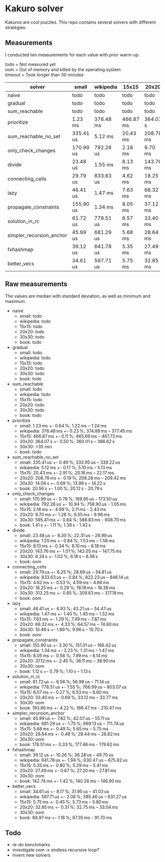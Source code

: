 # Kakuro solver

Kakuros are cool puzzles.
This repo contains several solvers with different strategies.

## Measurements

I conducted ten measurements for each value with prior warm-up.

todo = Not measured yet  
oom = Out of memory and killed by the operating system  
timeout = Took longer than 30 minutes

| solver                   | small     | wikipedia | 15x15     | 20x20     | 30x30     | book      |
| ------------------------ | --------- | --------- | --------- | --------- | --------- | --------- |
| naive                    | todo      | todo      | todo      | todo      | todo      | todo      |
| gradual                  | todo      | todo      | todo      | todo      | todo      | todo      |
| sum_reachable            | todo      | todo      | todo      | todo      | todo      | todo      |
| prioritize               | 1.23 ms   | 376.48 ms | 466.87 ms | 364.07 s  | timeout   | todo      |
| sum_reachable_no_set     | 335.41 us | 5.12 ms   | 20.43 ms  | 208.78 ms | 14.06 s   | 20.56 s   |
| only_check_changes       | 170.99 us | 792.26 us | 2.18 ms   | 9.70 ms   | 595.41 ms | 1.41 s    |
| divide                   | 23.48 us  | 1.55 ms   | 8.13 ms   | 143.76 ms | 6.24 s    | oom       |
| connecting_cells         | 29.79 us  | 833.63 us | 4.62 ms   | 18.25 ms  | 313.25 ms | oom       |
| lazy                     | 46.41 us  | 1.47 ms   | 7.63 ms   | 68.32 ms  | 10.46 s   | oom       |
| propagate_constraints    | 155.90 us | 1.34 ms   | 8.05 ms   | 37.12 ms  | oom       | 1.12 s    |
| solution_in_rc           | 61.72 us  | 778.51 us | 6.57 ms   | 33.40 ms  | oom       | 193.86 ms |
| simpler_recursion_anchor | 45.99 us  | 681.29 us | 5.68 ms   | 28.64 ms  | oom       | 178.51 ms |
| fxhashmap                | 39.12 us  | 641.78 us | 5.35 ms   | 27.49 ms  | oom       | 142.74 ms |
| better_vecs              | 34.61 us  | 597.71 us | 5.75 ms   | 32.85 ms  | oom       | 88.97 ms  |

## Raw measurements

The values are median with standard deviation, as well as minimum and maximum.

- naive
  - small: todo
  - wikipedia: todo
  - 15x15: todo
  - 20x20: todo
  - 30x30: todo
  - book: todo
- gradual
  - small: todo
  - wikipedia: todo
  - 15x15: todo
  - 20x20: todo
  - 30x30: todo
  - book: todo
- sum_reachable
  - small: todo
  - wikipedia: todo
  - 15x15: todo
  - 20x20: todo
  - 30x30: todo
  - book: todo
- prioritize
  - small: 1.23 ms +- 0.64 %; 1.22 ms – 1.24 ms
  - wikipedia: 376.48 ms +- 0.23 %; 374.88 ms – 377.45 ms
  - 15x15: 466.87 ms +- 0.11 %; 465.69 ms – 467.73 ms
  - 20x20: 364.07 s +- 0.50 %; 360.01 s – 366.62 s
  - 30x30: >35 min
  - book: todo
- sum_reachable_no_set
  - small: 335.41 us +- 0.49 %; 333.95 us – 339.22 us
  - wikipedia: 5.12 ms +- 0.17 %; 5.10 ms – 5.13 ms
  - 15x15: 20.43 ms +- 2.91 %; 20.16 ms – 22.17 ms
  - 20x20: 208.78 ms +- 0.19 %; 208.28 ms – 209.42 ms
  - 30x30: 14.06 s +- 0.69 %; 13.98 s – 14.22 s
  - book: 20.56 s +- 1.00 %; 20.12 s - 20.79 s
- only_check_changes
  - small: 170.99 us +- 0.78 %; 169.85 us - 173.50 us
  - wikipedia: 792.26 us +- 10.94 %; 758.90 us - 1.05 ms
  - 15x15: 2.18 ms +- 4.99 %; 2.11 ms - 2.43 ms
  - 20x20: 9.70 ms +- 1.28 %; 9.55 ms - 9.96 ms
  - 30x30: 595.41 ms +- 0.84 %; 588.83 ms - 608.70 ms
  - book: 1.41 s +- 1.11 %; 1.38 s - 1.42 s
- divide
  - small: 23.48 us +- 8.30 %; 22.31 us – 28.99 us
  - wikipedia: 1.55 ms +- 0.84 %; 1.53 ms – 1.58 ms
  - 15x15: 8.13 ms +- 0.34 %; 8.10 ms – 8.18 ms
  - 20x20: 143.76 ms +- 1.01 %; 142.05 ms – 147.75 ms
  - 30x30: 6.24 s +- 1.02 %; 6.18 s – 6.36 s
  - book: oom
- connecting_cells
  - small: 29.79 us +- 6.25 %; 28.69 us – 34.81 us
  - wikipedia: 833.63 us +- 0.84 %; 822.23 us – 846.14 us
  - 15x15: 4.62 ms +- 0.53 %; 4.59 ms – 4.66 ms
  - 20x20: 18.25 ms +- 0.29 %; 18.19 ms – 18.38 ms
  - 30x30: 313.25 ms +- 0.85 %; 309.63 ms – 317.18 ms
  - book: oom
- lazy
  - small: 46.41 us +- 6.93 %; 43.21 us – 54.47 us
  - wikipedia: 1.47 ms +- 1.40 %; 1.45 ms – 1.52 ms
  - 15x15: 7.63 ms +- 1.29 %; 7.49 ms – 7.87 ms
  - 20x20: 68.32 ms +- 4.33 %; 64.57 ms – 74.80 ms
  - 30x30: 10.46 s +- 1.89 %; 9.96 s – 10.70 s
  - book: oom
- propagate_constraints
  - small: 155.90 us +- 3.30 %; 151.01 us – 166.42 us
  - wikipedia: 1.34 ms +- 3.23 %; 1.31 ms – 1.47 ms
  - 15x15: 8.05 ms +- 0.56 %; 7.99 ms – 8.14 ms
  - 20x20: 37.12 ms +- 2.45 %; 36.11 ms – 38.90 ms
  - 30x30: oom
  - book: 1.12 s +- 0.79 %; 1.10 s – 1.13 s
- solution_in_rc
  - small: 61.72 us +- 6.56 %; 56.98 us – 71.14 us
  - wikipedia: 778.51 us +- 1.55 %; 766.99 us – 803.07 us
  - 15x15: 6.57 ms +- 0.27 %; 6.53 ms – 6.60 ms
  - 20x20: 33.40 ms +- 0.69 %; 33.12 ms – 33.77 ms
  - 30x30: oom
  - book: 193.86 ms +- 4.22 %; 186.47 ms - 210.47 ms
- simpler_recursion_anchor
  - small: 45.99 us +- 7.82 %; 42.07 us – 55.11 us
  - wikipedia: 681.29 us +- 1.75 %; 669.13 us – 711.74 us
  - 15x15: 5.68 ms +- 0.49 %; 5.65 ms – 5.75 ms
  - 20x20: 28.64 ms +- 0.48 %; 28.44 ms – 28.82 ms
  - 30x30: oom
  - book: 178.51 ms +- 0.33 %; 177.46 ms - 179.62 ms
- fxhashmap
  - small: 39.12 us +- 10.26 %; 36.28 us – 49.70 us
  - wikipedia: 641.78 us +- 1.94 %; 630.47 us – 675.82 us
  - 15x15: 5.35 ms +- 0.80 %; 5.29 ms – 5.41 ms
  - 20x20: 27.49 ms +- 0.67 %; 27.20 ms – 27.81 ms
  - 30x30: oom
  - book: 142.74 ms +- 1.42 %; 140.26 ms – 146.90 ms
- better_vecs
  - small: 34.61 us +- 8.17 %; 31.95 us – 41.03 us
  - wikipedia: 597.71 us +- 2.06 %; 585.46 us – 631.27 us
  - 15x15: 5.75 ms +- 0.45 %; 5.73 ms – 5.80 ms
  - 20x20: 32.85 ms +- 0.31 %; 32.75 ms – 33.04 ms
  - 30x30: oom
  - book: 88.97 ms +- 1.18 %; 87.35 ms - 91.70 ms

## Todo

- re-do benchmarks
- investigate oom -> endless recursive loop?
- invent new solvers
